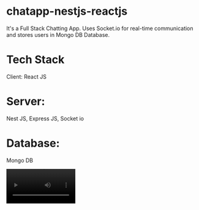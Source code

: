 # chatapp-nestjs-reactjs

It's a Full Stack Chatting App. Uses Socket.io for real-time communication and stores users in Mongo DB Database.

# Tech Stack
Client: React JS

# Server: 
Nest JS, Express JS, Socket io

# Database: 
Mongo DB

<video src='https://firebasestorage.googleapis.com/v0/b/pictures-49c61.appspot.com/o/React%20App%20-%20Person%201%20-%20Microsoft%E2%80%8B%20Edge%202023-10-27%2015-48-31.mp4?alt=media&token=841090b8-88f2-4d46-9e8f-13bb337c2337&_gl=1*x2n2th*_ga*NTE0NDg5MjIzLjE2OTQxMDM3OTA.*_ga_CW55HF8NVT*MTY5ODQwNDEwNC40LjEuMTY5ODQwNDE2Mi4yLjAuMA..' width=180/>

# Video: 
<video src="https://user-images.githubusercontent.com/aaa.mp4"></video>

